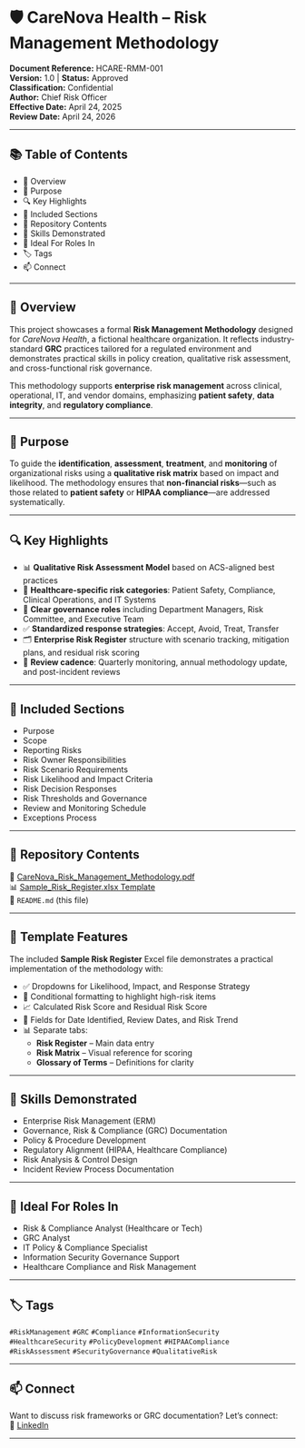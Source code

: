 # 🛡️ CareNova Health – Risk Management Methodology

**Document Reference:** HCARE-RMM-001  
**Version:** 1.0 | **Status:** Approved  
**Classification:** Confidential  
**Author:** Chief Risk Officer  
**Effective Date:** April 24, 2025  
**Review Date:** April 24, 2026  

---

## 📚 Table of Contents
- 📌 Overview
- 🧠 Purpose
- 🔍 Key Highlights
- 📁 Included Sections
- 📂 Repository Contents
- 🧩 Skills Demonstrated
- 🎯 Ideal For Roles In
- 🏷️ Tags
- 📫 Connect

---

## 📌 Overview
This project showcases a formal **Risk Management Methodology** designed for *CareNova Health*, a fictional healthcare organization. It reflects industry-standard **GRC** practices tailored for a regulated environment and demonstrates practical skills in policy creation, qualitative risk assessment, and cross-functional risk governance.

This methodology supports **enterprise risk management** across clinical, operational, IT, and vendor domains, emphasizing **patient safety**, **data integrity**, and **regulatory compliance**.

---

## 🧠 Purpose
To guide the **identification**, **assessment**, **treatment**, and **monitoring** of organizational risks using a **qualitative risk matrix** based on impact and likelihood. The methodology ensures that **non-financial risks**—such as those related to **patient safety** or **HIPAA compliance**—are addressed systematically.

---

## 🔍 Key Highlights
- 📊 **Qualitative Risk Assessment Model** based on ACS-aligned best practices  
- 🏥 **Healthcare-specific risk categories**: Patient Safety, Compliance, Clinical Operations, and IT Systems  
- 🧾 **Clear governance roles** including Department Managers, Risk Committee, and Executive Team  
- ✅ **Standardized response strategies**: Accept, Avoid, Treat, Transfer  
- 🗂️ **Enterprise Risk Register** structure with scenario tracking, mitigation plans, and residual risk scoring  
- 🔁 **Review cadence**: Quarterly monitoring, annual methodology update, and post-incident reviews  

---

## 📁 Included Sections
- Purpose  
- Scope  
- Reporting Risks  
- Risk Owner Responsibilities  
- Risk Scenario Requirements  
- Risk Likelihood and Impact Criteria  
- Risk Decision Responses  
- Risk Thresholds and Governance  
- Review and Monitoring Schedule  
- Exceptions Process  

---
## 📂 Repository Contents

📄 [CareNova_Risk_Management_Methodology.pdf](./CareNova_Risk_Management_Methodology.pdf)  
📊 [Sample_Risk_Register.xlsx Template](./templates/Sample_Risk_Register.xlsx)  
📝 `README.md` (this file)

---

## 🧰 Template Features

The included **Sample Risk Register** Excel file demonstrates a practical implementation of the methodology with:

- ✅ Dropdowns for Likelihood, Impact, and Response Strategy
- 🎯 Conditional formatting to highlight high-risk items
- 📈 Calculated Risk Score and Residual Risk Score
- 📅 Fields for Date Identified, Review Dates, and Risk Trend
- 📊 Separate tabs:
  - **Risk Register** – Main data entry
  - **Risk Matrix** – Visual reference for scoring
  - **Glossary of Terms** – Definitions for clarity

---

## 🧩 Skills Demonstrated
- Enterprise Risk Management (ERM)  
- Governance, Risk & Compliance (GRC) Documentation  
- Policy & Procedure Development  
- Regulatory Alignment (HIPAA, Healthcare Compliance)  
- Risk Analysis & Control Design  
- Incident Review Process Documentation  

---

## 🎯 Ideal For Roles In
- Risk & Compliance Analyst (Healthcare or Tech)  
- GRC Analyst  
- IT Policy & Compliance Specialist  
- Information Security Governance Support  
- Healthcare Compliance and Risk Management  

---

## 🏷️ Tags
`#RiskManagement` `#GRC` `#Compliance` `#InformationSecurity`  
`#HealthcareSecurity` `#PolicyDevelopment` `#HIPAACompliance`  
`#RiskAssessment` `#SecurityGovernance` `#QualitativeRisk`

---

## 📫 Connect
Want to discuss risk frameworks or GRC documentation? Let’s connect:  
🔗 [LinkedIn](www.linkedin.com/in/arielbethea)

---
